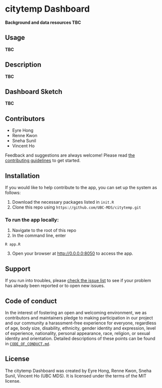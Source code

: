 # citytemp Dashboard

**Background and data resources TBC**


## Usage

**TBC**


## Description

**TBC**
 

## Dashboard Sketch

**TBC**


## Contributors

* Eyre Hong  
* Renne Kwon
* Sneha Sunil
* Vincent Ho 

Feedback and suggestions are always welcome! Please read [the contributing
guidelines](https://github.com/UBC-MDS/citytemp/blob/main/CONTRIBUTING.md)
to get started.

## Installation
If you would like to help contribute to the app, you can set up the system as follows:
1. Download the necessary packages listed in `init.R`
2. Clone this repo using `https://github.com/UBC-MDS/citytemp.git`

### To run the app locally:
1. Navigate to the root of this repo
2. In the command line, enter
```
R app.R
```
3. Open your browser at http://0.0.0.0:8050 to access the app.


## Support

If you run into troubles, please [check the issue
list](https://github.com/UBC-MDS/citytemp/issues) to see
if your problem has already been reported or to open new issues.

## Code of conduct

In the interest of fostering an open and welcoming environment, we as contributors and maintainers pledge to making participation in our project and our community a harassment-free experience for everyone, regardless of age, body size, disability, ethnicity, gender identity and expression, level of experience, nationality, personal appearance, race, religion, or sexual identity and orientation. Detailed descriptions
of these points can be found in [`CODE_OF_CONDUCT.md`](https://github.com/UBC-MDS/citytemp/blob/main/CODE_OF_CONDUCT.md).

## License
The citytemp Dashboard was created by Eyre Hong, Renne Kwon, Sneha Sunil, Vincent Ho (UBC MDS). It is licensed under the terms of the MIT license.
